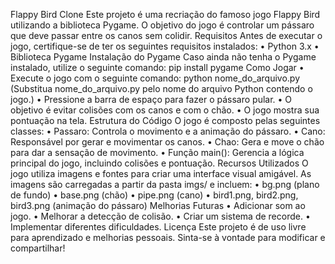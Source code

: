 Flappy Bird Clone
Este projeto é uma recriação do famoso jogo Flappy Bird utilizando a biblioteca Pygame. O objetivo do jogo é controlar um pássaro que deve passar entre os canos sem colidir.
Requisitos
Antes de executar o jogo, certifique-se de ter os seguintes requisitos instalados:
•	Python 3.x
•	Biblioteca Pygame
Instalação do Pygame
Caso ainda não tenha o Pygame instalado, utilize o seguinte comando:
pip install pygame
Como Jogar
•	Execute o jogo com o seguinte comando:
python nome_do_arquivo.py
(Substitua nome_do_arquivo.py pelo nome do arquivo Python contendo o jogo.)
•	Pressione a barra de espaço para fazer o pássaro pular.
•	O objetivo é evitar colisões com os canos e com o chão.
•	O jogo mostra sua pontuação na tela.
Estrutura do Código
O jogo é composto pelas seguintes classes:
•	Passaro: Controla o movimento e a animação do pássaro.
•	Cano: Responsável por gerar e movimentar os canos.
•	Chao: Gera e move o chão para dar a sensação de movimento.
•	Função main(): Gerencia a lógica principal do jogo, incluindo colisões e pontuação.
Recursos Utilizados
O jogo utiliza imagens e fontes para criar uma interface visual amigável. As imagens são carregadas a partir da pasta imgs/ e incluem:
•	bg.png (plano de fundo)
•	base.png (chão)
•	pipe.png (cano)
•	bird1.png, bird2.png, bird3.png (animação do pássaro)
Melhorias Futuras
•	Adicionar som ao jogo.
•	Melhorar a detecção de colisão.
•	Criar um sistema de recorde.
•	Implementar diferentes dificuldades.
Licença
Este projeto é de uso livre para aprendizado e melhorias pessoais. Sinta-se à vontade para modificar e compartilhar!
